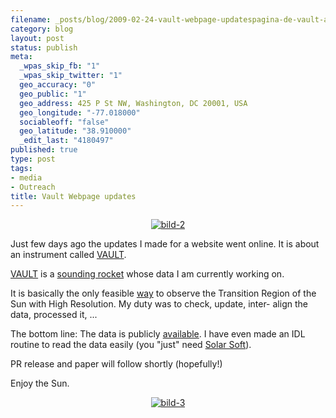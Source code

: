 ```yaml
--- 
filename: _posts/blog/2009-02-24-vault-webpage-updatespagina-de-vault-actualizada.md
category: blog
layout: post
status: publish
meta: 
  _wpas_skip_fb: "1"
  _wpas_skip_twitter: "1"
  geo_accuracy: "0"
  geo_public: "1"
  geo_address: 425 P St NW, Washington, DC 20001, USA
  geo_longitude: "-77.018000"
  sociableoff: "false"
  geo_latitude: "38.910000"
  _edit_last: "4180497"
published: true
type: post
tags: 
- media
- Outreach
title: Vault Webpage updates
---
```

<!--:en-->
<p style="text-align:center;"><a href="http://wwwsolar.nrl.navy.mil/rockets/vault/index.html"><img class="aligncenter size-full wp-image-381" title="bild-2" src="http://www.brunosan.eu/wp-content/uploads/2009/02/bild-2.png" alt="bild-2" /></a></p>
Just few days ago the updates I made for a website went online. It is about an instrument called <a href="http://wwwsolar.nrl.navy.mil/rockets/vault/index.html">VAULT</a>.

<a href="http://wwwsolar.nrl.navy.mil/rockets/vault/index.html">VAULT</a> is a <a href="http://wwwsolar.nrl.navy.mil/rockets/vault/launch.html">sounding rocket</a> whose data I am currently working on.

<!--more-->It is basically the only feasible <a href="http://wwwsolar.nrl.navy.mil/rockets/vault/annotated_launch.html">way</a> to observe the Transition Region of the Sun with High Resolution. My duty was to check, update, inter- align the data, processed it, ...

The bottom line: The data is publicly <a href="http://wwwsolar.nrl.navy.mil/rockets/vault/archives.html">available</a>. I have even made an IDL routine to read the data easily (you "just" need <a href="http://en.wikipedia.org/wiki/Solarsoft">Solar Soft</a>).

PR release and paper will follow shortly (hopefully!)

Enjoy the Sun.
<p style="text-align:center;"><a href="http://wwwsolar.nrl.navy.mil/rockets/vault/data_archive/vault2/FWyM_Vault2_020614_181747UT.png"><img class="aligncenter size-full wp-image-382" title="bild-3" src="http://www.brunosan.eu/wp-content/uploads/2009/02/bild-3.jpg" alt="bild-3" /></a></p>
<!--:--><!--:es-->
<div><span style="font-size:x-small;">
</span></div>
<div></div>
<!--:-->
